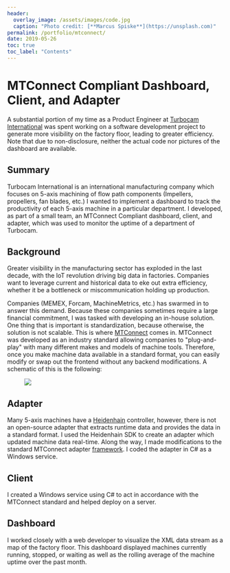 ```yaml
---
header:
  overlay_image: /assets/images/code.jpg
  caption: "Photo credit: [**Marcus Spiske**](https://unsplash.com)"
permalink: /portfolio/mtconnect/
date: 2019-05-26
toc: true
toc_label: "Contents"
---
```


# MTConnect Compliant Dashboard, Client, and Adapter

A substantial portion of my time as a Product Engineer at [Turbocam International][1] was spent working on a software development project to generate more visibility on the factory floor, leading to greater efficiency. Note that due to non-disclosure, neither the actual code nor pictures of the dashboard are available.

## Summary

Turbocam International is an international manufacturing company which focuses on 5-axis machining of flow path components (Impellers, propellers, fan blades, etc.) I wanted to implement a dashboard to track the productivity of each 5-axis machine in a particular department. I developed, as part of a small team, an MTConnect Compliant dashboard, client, and adapter, which was used to monitor the uptime of a department of Turbocam.

## Background

Greater visibility in the manufacturing sector has exploded in the last decade, with the IoT revolution driving big data in factories. Companies want to leverage current and historical data to eke out extra efficiency, whether it be a bottleneck or miscommunication holding up production.

Companies (MEMEX, Forcam, MachineMetrics, etc.) has swarmed in to answer this demand. Because these companies sometimes require a large financial commitment, I was tasked with developing an in-house solution. One thing that is important is standardization, because otherwise, the solution is not scalable. This is where [MTConnect][2] comes in. MTConnect was developed as an industry standard allowing companies to "plug-and-play" with many different makes and models of machine tools. Therefore, once you make machine data available in a standard format, you can easily modify or swap out the frontend without any backend modifications. A schematic of this is the following:
<figure>
<img src="{{ site.url }}/assets/images/mtconnect.PNG">

</figure>


## Adapter

 Many 5-axis machines have a [Heidenhain][3] controller, however, there is not an open-source adapter that extracts runtime data and provides the data in a standard format. I used the Heidenhain SDK to create an adapter which updated machine data real-time. Along the way, I made modifications to the standard MTConnect adapter [framework][4]. I coded the adapter in C# as a Windows service.

## Client

I created a Windows service using C# to act in accordance with the MTConnect standard and helped deploy on a server.

## Dashboard

I worked closely with a web developer to visualize the XML data stream as a map of the factory floor. This dashboard displayed machines currently running, stopped, or waiting as well as the rolling average of the machine uptime over the past month.

[1]: http://www.turbocam.com/

[2]: https://www.mtconnect.org/

[3]: https://www.heidenhain.com/en_US/products/cnc-controls/

[4]: https://github.com/mtconnect/dot_net_sdk
